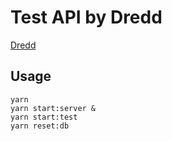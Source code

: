 # Test API by Dredd

[Dredd](https://dredd.org/)

## Usage

```
yarn
yarn start:server &
yarn start:test
yarn reset:db
```
